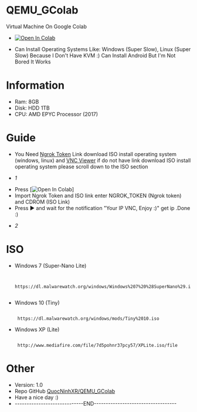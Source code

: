 # QEMU_GColab
Virtual Machine On Google Colab

 + [![Open In Colab](https://colab.research.google.com/assets/colab-badge.svg)](https://colab.research.google.com/drive/1IPkKL82O5vR6ZgqcEiwTjdDmzsdn3Ef7?usp=sharing)



+ Can Install Operating Systems Like: Windows (Super Slow), Linux (Super Slow) Because I Don't Have KVM :) Can Install Android But I'm Not Bored It Works

# Information
 
+ Ram: 8GB
+ Disk: HDD 1TB
+ CPU: AMD EPYC Processor (2017)

# Guide

+ You Need [Ngrok Token](https://dashboard.ngrok.com/get-started/your-authtoken) Link download ISO install operating system (windows, linux) and [VNC Viewer](https://ww.realvnc.com/en/connect/download/viewer/)  if do not have link download ISO install operating system please scroll down to the ISO section
- *1*
+  Press [![Open In Colab](https://colab.research.google.com/assets/colab-badge.svg)] 
+  Import Ngrok Token and ISO link enter NGROK_TOKEN (Ngrok token) and CDROM (ISO Link)
+  Press ▶️ and wait for the notification "Your IP VNC, Enjoy :)" get ip .Done :)
- *2*


# ISO
+ Windows 7 (Super-Nano Lite)
   ```console  

    https://dl.malwarewatch.org/windows/Windows%207%20%28SuperNano%29.iso
    
    ```
+ Windows 10 (Tiny)
   ```console
    
    https://dl.malwarewatch.org/windows/mods/Tiny%2010.iso
   
   ```
+ Windows XP (Lite)
   ```console

    http://www.mediafire.com/file/7d5pohnr37pcy57/XPLite.iso/file

   ```

# Other
 + Version: 1.0
 + Repo GitHub [QuocNinhXR/QEMU_GColab](https://github.com/QuocNinhXR/QEMU_GColab)
 + Have a nice day :)
 + -----------------------------END-----------------------------------
